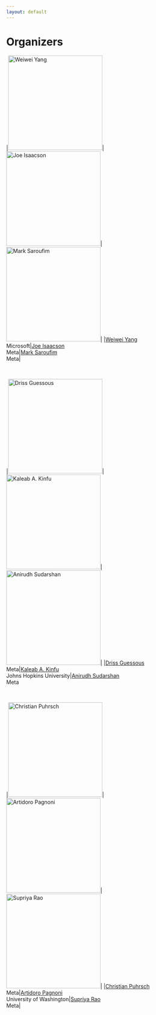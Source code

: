 ```yaml
---
layout: default
---
```


# Organizers

|<img src="https://www.microsoft.com/en-us/research/uploads/prod/2023/04/profile_pix_sq.jpg" alt="Weiwei Yang" width="250"/>|<img src="https://cdn.platohq.com/assets/users/avatars/06cbdafa-0898-45c3-a325-cc810f83567f.png?tr=w-400,h-400" alt="Joe Isaacson" width="250"/>|<img src="https://valleyml.ai/wp-content/uploads/2021/04/Marc-Saroufim.jpg" alt="Mark Saroufim" width="250"/>|
|[Weiwei Yang](https://www.microsoft.com/en-us/research/people/weiwya/)<br />Microsoft|[Joe Isaacson](https://www.linkedin.com/in/joe-isaacson-9593202a)<br />Meta|[Mark Saroufim](https://www.marksaroufim.com/)<br />Meta|

<br />

|<img src="https://avatars.githubusercontent.com/u/32754868?v=4" alt="Driss Guessous" width="250"/>|<img src="http://kaleabalemayehu.com/src/img/a.jpeg" alt="Kaleab A. Kinfu" width="250"/>|<img src="https://media.licdn.com/dms/image/C5603AQHQzm2JQMcgvg/profile-displayphoto-shrink_800_800/0/1547417340764?e=2147483647&v=beta&t=48iLE9oigz6ltk9OOsIOeqFH7dx8C6m9-cCkhACkF9o" alt="Anirudh Sudarshan" width="250"/>|
|[Driss Guessous](https://github.com/drisspg)<br />Meta|[Kaleab A. Kinfu](http://kinfu.me/)<br />Johns Hopkins University|[Anirudh Sudarshan](https://www.linkedin.com/in/animan123/)<br />Meta

<br />

|<img src="https://scholar.googleusercontent.com/citations?view_op=medium_photo&user=YfompPIAAAAJ&citpid=2" alt="Christian Puhrsch" width="250"/>|<img src="https://artidoro.github.io/images/Artidoro_Pagnoni.jpg" alt="Artidoro Pagnoni" width="250"/>|<img src="https://media.licdn.com/dms/image/C5603AQEBBFy_HYLlew/profile-displayphoto-shrink_800_800/0/1554575007230?e=1706140800&v=beta&t=VG8wdKjWifq791DQ2mg6sGLL11rDUhripSapUq78DU0" alt="Supriya Rao" width="250"/>|
|[Christian Puhrsch](https://research.facebook.com/people/puhrsch-christian/)<br />Meta|[Artidoro Pagnoni](https://artidoro.github.io/)<br />University of Washington|[Supriya Rao](https://www.linkedin.com/in/raosupriya/)<br />Meta|

<br />
